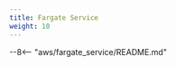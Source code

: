 ```yaml
---
title: Fargate Service
weight: 10
---
```

--8<-- "aws/fargate_service/README.md"

[secrets]: secrets.md

